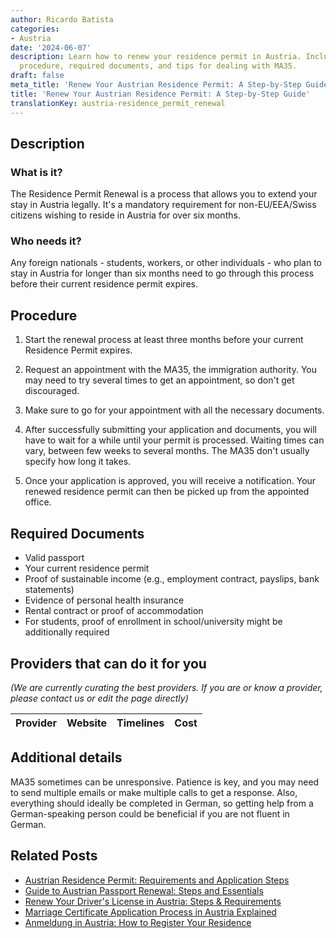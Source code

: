 ```yaml
---
author: Ricardo Batista
categories:
- Austria
date: '2024-06-07'
description: Learn how to renew your residence permit in Austria. Includes a detailed
  procedure, required documents, and tips for dealing with MA35.
draft: false
meta_title: 'Renew Your Austrian Residence Permit: A Step-by-Step Guide'
title: 'Renew Your Austrian Residence Permit: A Step-by-Step Guide'
translationKey: austria-residence_permit_renewal
---
```


## Description
### What is it?
The Residence Permit Renewal is a process that allows you to extend your stay in Austria legally. It's a mandatory requirement for non-EU/EEA/Swiss citizens wishing to reside in Austria for over six months.

### Who needs it?
Any foreign nationals - students, workers, or other individuals - who plan to stay in Austria for longer than six months need to go through this process before their current residence permit expires.


## Procedure
1. Start the renewal process at least three months before your current Residence Permit expires.

2. Request an appointment with the MA35, the immigration authority. You may need to try several times to get an appointment, so don't get discouraged.

3. Make sure to go for your appointment with all the necessary documents.

4. After successfully submitting your application and documents, you will have to wait for a while until your permit is processed. Waiting times can vary, between few weeks to several months. The MA35 don't usually specify how long it takes.

5. Once your application is approved, you will receive a notification. Your renewed residence permit can then be picked up from the appointed office.

## Required Documents
* Valid passport
* Your current residence permit
* Proof of sustainable income (e.g., employment contract, payslips, bank statements)
* Evidence of personal health insurance
* Rental contract or proof of accommodation
* For students, proof of enrollment in school/university might be additionally required

## Providers that can do it for you

_(We are currently curating the best providers. If you are or know a provider, please contact us or edit the page directly)_

| Provider        |     Website     |     Timelines    |       Cost      |
| :-------------: | :-------------: |  :-------------: | :-------------: |

## Additional details
MA35 sometimes can be unresponsive. Patience is key, and you may need to send multiple emails or make multiple calls to get a response. 
Also, everything should ideally be completed in German, so getting help from a German-speaking person could be beneficial if you are not fluent in German.
## Related Posts

- [Austrian Residence Permit: Requirements and Application Steps](https://tramitit.com/guides/austria/residence_permit_application/)
- [Guide to Austrian Passport Renewal: Steps and Essentials](https://tramitit.com/guides/austria/passport_renewal/)
- [Renew Your Driver's License in Austria: Steps & Requirements](https://tramitit.com/guides/austria/drivers_license_renewal/)
- [Marriage Certificate Application Process in Austria Explained](https://tramitit.com/guides/austria/marriage_certificate_application/)
- [Anmeldung in Austria: How to Register Your Residence](https://tramitit.com/guides/austria/registration_information/)